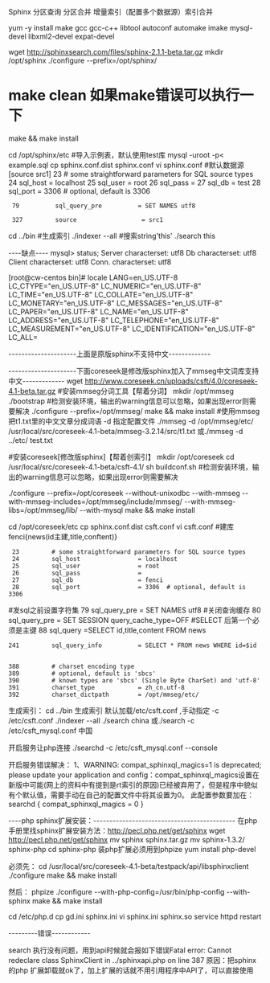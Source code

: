 Sphinx 分区查询 分区合并 增量索引（配置多个数据源）索引合并

yum -y install make gcc gcc-c++ libtool autoconf automake imake mysql-devel libxml2-devel expat-devel

wget http://sphinxsearch.com/files/sphinx-2.1.1-beta.tar.gz
mkdir /opt/sphinx
./configure --prefix=/opt/sphinx/
# make clean 如果make错误可以执行一下
make && make install

cd /opt/sphinx/etc
#导入示例表，默认使用test库
mysql -uroot -p< example.sql 
cp sphinx.conf.dist sphinx.conf
vi sphinx.conf
#默认数据源[source src1]
     23         # some straightforward parameters for SQL source types
     24         sql_host                = localhost
     25         sql_user                = root
     26         sql_pass                = 
     27         sql_db                  = test
     28         sql_port                = 3306  # optional, default is 3306

     79          sql_query_pre          = SET NAMES utf8

     327         source                  = src1

cd ../bin
#生成索引
./indexer --all
#搜索string'this'
./search this

----缺点----
mysql> status;
Server characterset:    utf8
Db     characterset:    utf8
Client characterset:    utf8
Conn.  characterset:    utf8

[root@cw-centos bin]# locale
LANG=en_US.UTF-8
LC_CTYPE="en_US.UTF-8"
LC_NUMERIC="en_US.UTF-8"
LC_TIME="en_US.UTF-8"
LC_COLLATE="en_US.UTF-8"
LC_MONETARY="en_US.UTF-8"
LC_MESSAGES="en_US.UTF-8"
LC_PAPER="en_US.UTF-8"
LC_NAME="en_US.UTF-8"
LC_ADDRESS="en_US.UTF-8"
LC_TELEPHONE="en_US.UTF-8"
LC_MEASUREMENT="en_US.UTF-8"
LC_IDENTIFICATION="en_US.UTF-8"
LC_ALL=


---------------------上面是原版sphinx不支持中文-------------

---------------------下面coreseek是修改版sphinx加入了mmseg中文词库支持中文-------------
wget http://www.coreseek.cn/uploads/csft/4.0/coreseek-4.1-beta.tar.gz
#安装mmseg分词工具【帮着分词】
mkdir /opt/mmseg
./bootstrap #检测安装环境，输出的warning信息可以忽略，如果出现error则需要解决
./configure --prefix=/opt/mmseg/
make && make install
#使用mmseg把t1.txt里的中文文章分成词语 -d 指定配置文件
./mmseg -d /opt/mmseg/etc/ /usr/local/src/coreseek-4.1-beta/mmseg-3.2.14/src/t1.txt
或./mmseg -d ../etc/ test.txt

#安装coreseek[修改版sphinx]【帮着创索引】
mkdir /opt/coreseek
cd /usr/local/src/coreseek-4.1-beta/csft-4.1/
sh buildconf.sh #检测安装环境，输出的warning信息可以忽略，如果出现error则需要解决

./configure --prefix=/opt/coreseek --without-unixodbc --with-mmseg --with-mmseg-includes=/opt/mmseg/include/mmseg/ --with-mmseg-libs=/opt/mmseg/lib/ --with-mysql
make && make install

cd /opt/coreseek/etc
cp sphinx.conf.dist csft.conf 
vi csft.conf
#建库fenci{news(id主建,title,conftent)}


     23         # some straightforward parameters for SQL source types
     24         sql_host                = localhost
     25         sql_user                = root
     26         sql_pass                = 
     27         sql_db                  = fenci
     28         sql_port                = 3306  # optional, default is 3306
#发sql之前设置字符集
     79          sql_query_pre          = SET NAMES utf8
#关闭查询缓存
     80          sql_query_pre          = SET SESSION query_cache_type=OFF
#SELECT 后第一个必须是主键
     88         sql_query               =SELECT id,title,content FROM news

    241         sql_query_info          = SELECT * FROM news WHERE id=$id


    388         # charset encoding type
    389         # optional, default is 'sbcs'
    390         # known types are 'sbcs' (Single Byte CharSet) and 'utf-8'
    391         charset_type            = zh_cn.utf-8
    392         charset_dictpath        = /opt/mmseg/etc/

生成索引：
cd ../bin
生成索引 默认加载/etc/csft.conf ,手动指定 -c /etc/csft.conf
 ./indexer --all
 ./search china
或./search -c /etc/csft_mysql.conf 中国

 开启服务让php连接
 ./searchd -c /etc/csft_mysql.conf --console

 开启服务错误解决：
1、WARNING: compat_sphinxql_magics=1 is deprecated; please update your application and config：compat_sphinxql_magics设置在新版中可能(网上的资料中有提到是rt索引的原因)已经被弃用了，但是程序中貌似有个默认值，需要手动在自己的配置文件中将其设置为0。 
此配置参数要加在：searchd
{
compat_sphinxql_magics = 0
}


----php sphinx扩展安装：--------------------------------------------
在php手册里找sphinx扩展安装方法：http://pecl.php.net/get/sphinx
wget http://pecl.php.net/get/sphinx
mv sphinx sphinx.tar.gz
mv sphinx-1.3.2/ sphinx-php
cd sphinx-php
	装php扩展必须用到phpize
	yum install php-devel

必须先：
cd /usr/local/src/coreseek-4.1-beta/testpack/api/libsphinxclient
./configure
make && make install

然后：
phpize
./configure --with-php-config=/usr/bin/php-config --with-sphinx
make && make install

cd /etc/php.d
cp gd.ini sphinx.ini
vi sphinx.ini
sphinx.so
service httpd restart


---------错误------------

search 执行没有问题，用到api时候就会报如下错误Fatal error: Cannot redeclare class SphinxClient in ../sphinxapi.php on line 387
原因：把sphinx的php 扩展卸载就ok了，加上扩展的话就不用引用程序中API了，可以直接使用
